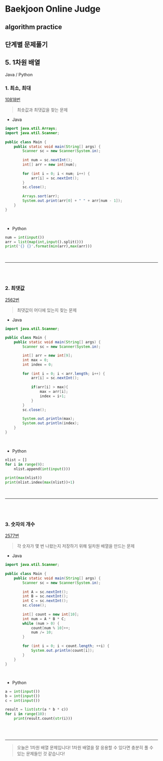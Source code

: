 # Baekjoon Online Judge

## algorithm practice

## 단계별 문제풀기

## 5. 1차원 배열

Java / Python
<br>

### 1. 최소, 최대
[10818번](https://www.acmicpc.net/problem/10818) 
> 최솟값과 최댓값을 찾는 문제

- Java
```java
import java.util.Arrays;
import java.util.Scanner;
 
public class Main {
	public static void main(String[] args) {
		Scanner sc = new Scanner(System.in);
        
		int num = sc.nextInt();
		int[] arr = new int[num];
        
		for (int i = 0; i < num; i++) {
			arr[i] = sc.nextInt();
		}
		sc.close();
        
		Arrays.sort(arr);
		System.out.print(arr[0] + " " + arr[num - 1]);
	}
}
```

<br>

- Python

```python
num = int(input())
arr = list(map(int,input().split()))
print('{} {}'.format(min(arr),max(arr)))
```
<br>

---


<br><br>

### 2. 최댓값
[2562번](https://www.acmicpc.net/problem/2562) 
> 최댓값이 어디에 있는지 찾는 문제

- Java
```java
import java.util.Scanner;
 
public class Main {
	public static void main(String[] args) {
		Scanner sc = new Scanner(System.in);

		int[] arr = new int[9];
		int max = 0;
		int index = 0;
        
		for (int i = 0; i < arr.length; i++) {
			arr[i] = sc.nextInt();
            
			if(arr[i] > max){
				max = arr[i];
				index = i+1;
			}
		}
		sc.close();
   
		System.out.println(max);
		System.out.println(index);
	}
}
```

<br>

- Python

```python
nlist = []
for i in range(9):
    nlist.append(int(input()))
    
print(max(nlist))
print(nlist.index(max(nlist))+1)
```

<br>

---

<br><br>

### 3. 숫자의 개수
[2577번](https://www.acmicpc.net/problem/2577) 
> 각 숫자가 몇 번 나왔는지 저장하기 위해 일차원 배열을 만드는 문제

- Java
```java
import java.util.Scanner;
 
public class Main {
	public static void main(String[] args) {
		Scanner sc = new Scanner(System.in);
		
		int A = sc.nextInt();
		int B = sc.nextInt();
		int C = sc.nextInt();
		sc.close();
         
		int[] count = new int[10];
		int num = A * B * C;
		while (num > 0) {
			count[num % 10]++;
			num /= 10;
		}
         
		for (int i = 0; i < count.length; ++i) {
			System.out.println(count[i]);
		}
	}
}
```

<br>

- Python

```python
a = int(input())
b = int(input())
c = int(input())

result = list(str(a * b * c))
for i in range(10):
    print(result.count(str(i)))
```


<br><br>

---
> 오늘은 1차원 배열 문제입니다!
1차원 배열을 잘 응용할 수 있다면 충분히 풀 수 있는 문제들인 것 같습니다!
